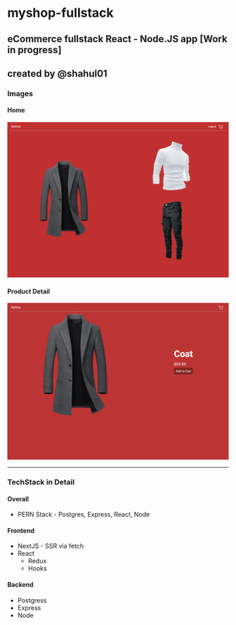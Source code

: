 # myshop-fullstack
## eCommerce fullstack React - Node.JS app [Work in progress]
## created by @shahul01

### Images
#### Home
![home.png](./frontend/public/images/screenshots/home.png)

#### Product Detail
![product-detail-slug.png](./frontend/public/images/screenshots/product-detail-slug.png)


<!-- #### Stripe -->

<hr />

### TechStack in Detail
#### Overall
- PERN Stack - Postgres, Express, React, Node

#### Frontend
- NextJS - SSR via fetch
- React
  - Redux
  - Hooks

#### Backend
- Postgress
- Express
- Node
